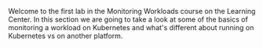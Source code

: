 Welcome to the first lab in the Monitoring Workloads course on the Learning Center. In this section we are going to take a look at some of the basics of monitoring a workload on Kubernetes and what's different about running on Kubernetes vs on another platform. 